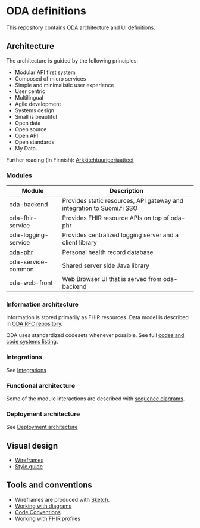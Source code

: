 # ODA definitions

This repository contains ODA architecture and UI definitions.

## Architecture

The architecture is guided by the following principles:
* Modular API first system
* Composed of micro services
* Simple and minimalistic user experience
* User centric
* Multilingual
* Agile development
* Systems design
* Small is beautiful
* Open data
* Open source
* Open API
* Open standards
* My Data.

Further reading (in Finnish): [Arkkitehtuuriperiaatteet](arkkitehtuuriperiaatteet.md)

### Modules
| Module | Description |
| ------ | ------- |
| oda-backend | Provides static resources, API gateway and integration to Suomi.fi SSO |
| oda-fhir-service | Provides FHIR resource APIs on top of oda-phr |
| oda-logging-service | Provides centralized logging server and a client library |
| [oda-phr](https://github.com/omahoito/oda-phr) | Personal health record database |
| oda-service-common | Shared server side Java library |
| oda-web-front | Web Browser UI that is served from oda-backend |

### Information architecture

Information is stored primarily as FHIR resources.
Data model is described in [ODA RFC repository](https://github.com/omahoito/rfc/blob/master/README.md).

ODA uses standardized codesets whenever possible. See full [codes and code systems listing](codesets.md).

### Integrations
See [Integrations](integrations.md)

### Functional architecture
Some of the module interactions are described with [sequence diagrams](sequence-diagrams/).

### Deployment architecture
See [Deployment architecture](deployment.md)

## Visual design

* [Wireframes](sketch-wireframes/)
* [Style guide](style-guide/)

## Tools and conventions

* Wireframes are produced with [Sketch](https://www.sketchapp.com/).
* [Working with diagrams](diagrams.md)
* [Code Conventions](codeconventions.md)
* [Working with FHIR profiles](https://github.com/omahoito/rfc#tools-for-editing-profiles)